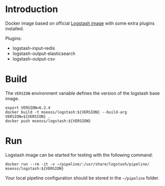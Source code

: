 # Introduction

Docker image based on official [Logstash image](https://www.elastic.co/guide/en/logstash/current/docker.html) with some extra plugins installed.

Plugins:
* logstash-input-redis
* logstash-output-elasticsearch
* logstash-output-csv

# Build

The `VERSION` environment variable defines the version of the logstash base image.

```
export VERSION=6.2.4
docker build -t mseoss/logstash:${VERSION} --build-arg VERSION=${VERSION} .
docker push mseoss/logstash:${VERSION}
```

# Run

Logstash image can be started for testing with the following command:

```
docker run --rm -it -v ~/pipeline/:/usr/share/logstash/pipeline/ mseoss/logstash:${VERSION}
```

Your local pipeline configuration should be stored in the `~/pipeline` folder.
